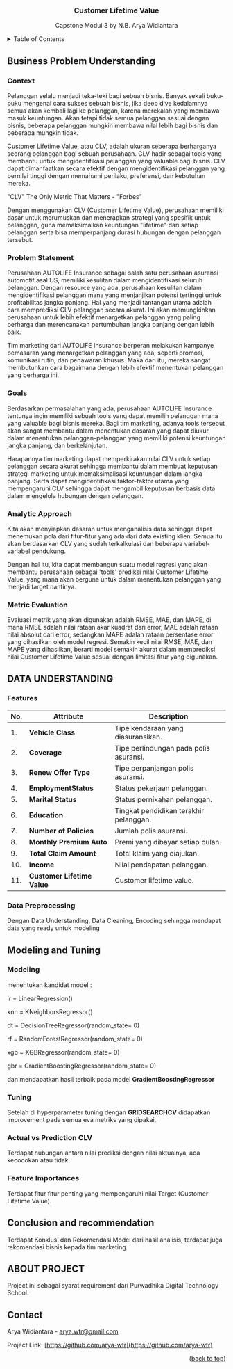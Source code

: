 <a id="readme-top"></a>


<h3 align="center">Customer Lifetime Value</h3>

  <p align="center">
    Capstone Modul 3
    by N.B. Arya Widiantara
  </p>
</div>



<!-- TABLE OF CONTENTS -->
<details>
  <summary>Table of Contents</summary>
  <ol>
    <li>
      <a href="#business-problem-understanding">Business Problem Understanding</a>
      <ul>
        <li><a href="#context">Context</a></li>
        <li><a href="#problem-statement">Problem Statement</a></li>
        <li><a href="#goals">Goals</a></li>
        <li><a href="#analytic-approach">Analytic Approach</a></li>
        <li><a href="#metric-evaluation">Metric Evaluation</a></li>
      </ul>
    </li>
    <li>
      <a href="#data-understanding">Data Understanding</a>
      <ul>
        <li><a href="#features">Features</a></li>
        <li><a href="#data-preprocessing">Data Preprocessing</a></li>
      </ul>
    </li>
    <li>
      <a href="#modeling-and-tuning">Modeling & Tuning</a>
      <ul>
        <li><a href="#modeling">Modeling</a></li>
        <li><a href="#tuning">Tuning</a></li>
        <li><a href="#actual-vs-prediction-clv">Actual vs Prediction CLV</a></li>
        <li><a href="#feature-importances">Feature Importances</a></li>
      </ul>
    </li>
    <li><a href="#conclusion-and-recommendation">Conclusion & Recommendation</a></li>
  </ol>
</details>



<!-- Business Problem Understanding -->
## Business Problem Understanding

### Context

Pelanggan selalu menjadi teka-teki bagi sebuah bisnis. Banyak sekali buku-buku mengenai cara sukses sebuah bisnis, jika deep dive kedalamnya semua akan kembali lagi ke pelanggan, karena merekalah yang membawa masuk keuntungan. Akan tetapi tidak semua pelanggan sesuai dengan bisnis, beberapa pelanggan mungkin membawa nilai lebih bagi bisnis dan beberapa mungkin tidak.

Customer Lifetime Value, atau CLV, adalah ukuran seberapa berharganya seorang pelanggan bagi sebuah perusahaan. CLV hadir sebagai tools yang membantu untuk mengidentifikasi pelanggan yang valuable bagi bisnis. CLV dapat dimanfaatkan secara efektif dengan mengidentifikasi pelanggan yang bernilai tinggi dengan memahami perilaku, preferensi, dan kebutuhan mereka.

"CLV" The Only Metric That Matters - "Forbes"

Dengan menggunakan CLV (Customer Lifetime Value), perusahaan memiliki dasar untuk merumuskan dan menerapkan strategi yang spesifik untuk pelanggan, guna memaksimalkan keuntungan "lifetime" dari setiap pelanggan serta bisa memperpanjang durasi hubungan dengan pelanggan tersebut.

### Problem Statement

Perusahaan AUTOLIFE Insurance sebagai salah satu perusahaan asuransi automotif asal US, memiliki kesulitan dalam mengidentifikasi seluruh pelanggan. Dengan resource yang ada, perusahaan kesulitan dalam mengidentifikasi pelanggan mana yang menjanjikan potensi tertinggi untuk profitabilitas jangka panjang. Hal yang menjadi tantangan utama adalah cara memprediksi CLV pelanggan secara akurat. Ini akan memungkinkan perusahaan untuk lebih efektif menargetkan pelanggan yang paling berharga dan merencanakan pertumbuhan jangka panjang dengan lebih baik.

Tim marketing dari AUTOLIFE Insurance berperan melakukan kampanye pemasaran yang menargetkan pelanggan yang ada, seperti promosi, komunikasi rutin, dan penawaran khusus. Maka dari itu, mereka sangat membutuhkan cara bagaimana dengan lebih efektif menentukan pelanggan yang berharga ini.

### Goals

Berdasarkan permasalahan yang ada, perusahaan AUTOLIFE Insurance tentunya ingin memiliki sebuah tools yang dapat memilih pelanggan mana yang valuable bagi bisnis mereka. Bagi tim marketing, adanya tools tersebut akan sangat membantu dalam menentukan dasaran yang dapat diukur dalam menentukan pelanggan-pelanggan yang memiliki potensi keuntungan jangka panjang, dan berkelanjutan.

Harapannya tim marketing dapat memperkirakan nilai CLV untuk setiap pelanggan secara akurat sehingga membantu dalam membuat keputusan strategi marketing untuk memaksimalisasi keuntungan dalam jangka panjang. Serta dapat mengidentifikasi faktor-faktor utama yang mempengaruhi CLV sehingga dapat mengambil keputusan berbasis data dalam mengelola hubungan dengan pelanggan.

### Analytic Approach

Kita akan menyiapkan dasaran untuk menganalisis data sehingga dapat menemukan pola dari fitur-fitur yang ada dari data existing klien. Semua itu akan berdasarkan CLV yang sudah terkalkulasi dan beberapa variabel-variabel pendukung.

Dengan hal itu, kita dapat membangun suatu model regresi yang akan membantu perusahaan sebagai 'tools' prediksi nilai Customer Lifetime Value, yang mana akan berguna untuk dalam menentukan pelanggan yang menjadi target nantinya.

### Metric Evaluation

Evaluasi metrik yang akan digunakan adalah RMSE, MAE, dan MAPE, di mana RMSE adalah nilai rataan akar kuadrat dari error, MAE adalah rataan nilai absolut dari error, sedangkan MAPE adalah rataan persentase error yang dihasilkan oleh model regresi. Semakin kecil nilai RMSE, MAE, dan MAPE yang dihasilkan, berarti model semakin akurat dalam memprediksi nilai Customer Lifetime Value sesuai dengan limitasi fitur yang digunakan.


<!-- DATA UNDERSTANDING -->
## DATA UNDERSTANDING

### Features

| No. | **Attribute**    | **Description**                                          |
|-----| ---------------- | -------------------------------------------------------- |
| 1.  | **Vehicle Class**       | Tipe kendaraan yang diasuransikan.                |
| 2.  | **Coverage**     | Tipe perlindungan pada polis asuransi.                      |
| 3.  | **Renew Offer Type**   | Tipe perpanjangan polis asuransi.                      |
| 4.  | **EmploymentStatus**     | Status pekerjaan pelanggan. |
| 5.  | **Marital Status** | Status pernikahan pelanggan.             |
| 6.  | **Education**      | Tingkat pendidikan terakhir pelanggan.                  |
| 7.  | **Number of Policies**         | Jumlah polis asuransi.                     |
| 8.  | **Monthly Premium Auto**       | Premi yang dibayar setiap bulan.                   |
| 9.  | **Total Claim Amount**    | Total klaim yang diajukan.                |
| 10.  | **Income**     | Nilai pendapatan pelanggan.           |
| 11.  | **Customer Lifetime Value**  | Customer lifetime value.                   |

### Data Preprocessing

Dengan Data Understanding, Data Cleaning, Encoding sehingga mendapat data yang ready untuk modeling

<!-- Modeling and Tuning -->
## Modeling and Tuning

### Modeling

menentukan kandidat model : 

lr = LinearRegression()

knn = KNeighborsRegressor()

dt = DecisionTreeRegressor(random_state= 0)

rf = RandomForestRegressor(random_state= 0)

xgb = XGBRegressor(random_state= 0)

gbr = GradientBoostingRegressor(random_state= 0)


dan mendapatkan hasil terbaik pada model **GradientBoostingRegressor**

### Tuning

Setelah di hyperparameter tuning dengan **GRIDSEARCHCV** didapatkan improvement pada semua eva metriks yang dipakai.

### Actual vs Prediction CLV

Terdapat hubungan antara nilai prediksi dengan nilai aktualnya, ada kecocokan atau tidak.

### Feature Importances

Terdapat fitur fitur penting yang mempengaruhi nilai Target (Customer Lifetime Value).

<!-- Conclusion and recommendation -->
## Conclusion and recommendation

Terdapat Konklusi dan Rekomendasi Model dari hasil analisis, terdapat juga rekomendasi bisnis kepada tim marketing.



<!-- ABOUT PROJECT -->
## ABOUT PROJECT

Project ini sebagai syarat requirement dari Purwadhika Digital Technology School.


<!-- CONTACT -->
## Contact

Arya Widiantara - arya.wtr@gmail.com

Project Link: [https://github.com/arya-wtr](https://github.com/arya-wtr)

<p align="right">(<a href="#readme-top">back to top</a>)</p>
